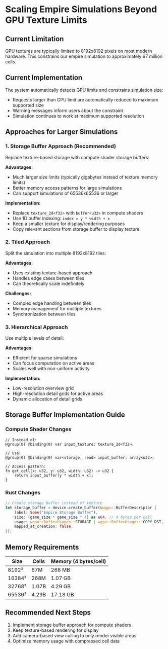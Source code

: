 # Scaling Empire Simulations Beyond GPU Texture Limits

## Current Limitation

GPU textures are typically limited to 8192x8192 pixels on most modern hardware. This constrains our empire simulation to approximately 67 million cells.

## Current Implementation

The system automatically detects GPU limits and constrains simulation size:
- Requests larger than GPU limit are automatically reduced to maximum supported size
- Warning messages inform users about the constraint
- Simulation continues to work at maximum supported resolution

## Approaches for Larger Simulations

### 1. Storage Buffer Approach (Recommended)

Replace texture-based storage with compute shader storage buffers:

**Advantages:**
- Much larger size limits (typically gigabytes instead of texture memory limits)
- Better memory access patterns for large simulations
- Can support simulations of 65536x65536 or larger

**Implementation:**
- Replace `texture_2d<f32>` with `buffer<u32>` in compute shaders
- Use 1D buffer indexing: `index = y * width + x`
- Keep a smaller texture for display/rendering purposes
- Copy relevant sections from storage buffer to display texture

### 2. Tiled Approach

Split the simulation into multiple 8192x8192 tiles:

**Advantages:**
- Uses existing texture-based approach
- Handles edge cases between tiles
- Can theoretically scale indefinitely

**Challenges:**
- Complex edge handling between tiles
- Memory management for multiple textures
- Synchronization between tiles

### 3. Hierarchical Approach

Use multiple levels of detail:

**Advantages:**
- Efficient for sparse simulations
- Can focus computation on active areas
- Scales well with non-uniform activity

**Implementation:**
- Low-resolution overview grid
- High-resolution detail grids for active areas
- Dynamic allocation of detail grids

## Storage Buffer Implementation Guide

### Compute Shader Changes
```wgsl
// Instead of:
@group(0) @binding(0) var input_texture: texture_2d<f32>;

// Use:
@group(0) @binding(0) var<storage, read> input_buffer: array<u32>;

// Access pattern:
fn get_cell(x: u32, y: u32, width: u32) -> u32 {
    return input_buffer[y * width + x];
}
```

### Rust Changes
```rust
// Create storage buffer instead of texture
let storage_buffer = device.create_buffer(&wgpu::BufferDescriptor {
    label: Some("Empire Storage Buffer"),
    size: (game_size * game_size * 4) as u64, // 4 bytes per cell
    usage: wgpu::BufferUsages::STORAGE | wgpu::BufferUsages::COPY_DST,
    mapped_at_creation: false,
});
```

## Memory Requirements

| Size | Cells | Memory (4 bytes/cell) |
|------|-------|---------------------|
| 8192² | 67M | 268 MB |
| 16384² | 268M | 1.07 GB |
| 32768² | 1.07B | 4.29 GB |
| 65536² | 4.29B | 17.18 GB |

## Recommended Next Steps

1. Implement storage buffer approach for compute shaders
2. Keep texture-based rendering for display
3. Add camera-based view culling to only render visible areas
4. Optimize memory usage with compressed cell data
